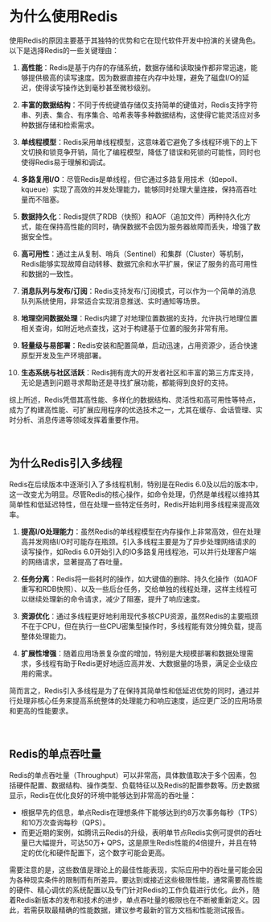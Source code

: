 # 为什么使用Redis
使用Redis的原因主要基于其独特的优势和它在现代软件开发中扮演的关键角色。以下是选择Redis的一些关键理由：

1. **高性能**：Redis是基于内存的存储系统，数据存储和读取操作都非常迅速，能够提供极高的读写速度。因为数据直接在内存中处理，避免了磁盘I/O的延迟，使得读写操作达到毫秒甚至微秒级别。

2. **丰富的数据结构**：不同于传统键值存储仅支持简单的键值对，Redis支持字符串、列表、集合、有序集合、哈希表等多种数据结构，这使得它能灵活应对多种数据存储和检索需求。

3. **单线程模型**：Redis采用单线程模型，这意味着它避免了多线程环境下的上下文切换和锁竞争开销，简化了编程模型，降低了错误和死锁的可能性，同时也使得Redis易于理解和调试。

4. **多路复用I/O**：尽管Redis是单线程，但它通过多路复用技术（如epoll、kqueue）实现了高效的并发处理能力，能够同时处理大量连接，保持高吞吐量而不阻塞。

5. **数据持久化**：Redis提供了RDB（快照）和AOF（追加文件）两种持久化方式，能在保持高性能的同时，确保数据不会因为服务器故障而丢失，增强了数据安全性。

6. **高可用性**：通过主从复制、哨兵（Sentinel）和集群（Cluster）等机制，Redis能够实现故障自动转移、数据冗余和水平扩展，保证了服务的高可用性和数据的一致性。

7. **消息队列与发布/订阅**：Redis支持发布/订阅模式，可以作为一个简单的消息队列系统使用，非常适合实现消息推送、实时通知等场景。

8. **地理空间数据处理**：Redis内建了对地理位置数据的支持，允许执行地理位置相关查询，如附近地点查找，这对于构建基于位置的服务非常有用。

9. **轻量级与易部署**：Redis安装和配置简单，启动迅速，占用资源少，适合快速原型开发及生产环境部署。

10. **生态系统与社区活跃**：Redis拥有庞大的开发者社区和丰富的第三方库支持，无论是遇到问题寻求帮助还是寻找扩展功能，都能得到良好的支持。

综上所述，Redis凭借其高性能、多样化的数据结构、灵活性和高可用性等特点，成为了构建高性能、可扩展应用程序的优选技术之一，尤其在缓存、会话管理、实时分析、消息传递等领域发挥着重要作用。


<br>

## 为什么Redis引入多线程
Redis在后续版本中逐渐引入了多线程机制，特别是在Redis 6.0及以后的版本中，这一改变尤为明显。尽管Redis的核心操作，如命令处理，仍然是单线程以维持其简单性和低延迟特性，但在处理一些特定任务时，Redis开始利用多线程来提高效率。

1. **提高I/O处理能力**：虽然Redis的单线程模型在内存操作上非常高效，但在处理高并发网络I/O时可能存在瓶颈。引入多线程主要是为了异步处理网络请求的读写操作，如Redis 6.0开始引入的IO多路复用线程池，可以并行处理客户端的网络请求，显著提高了吞吐量。

2. **任务分离**：Redis将一些耗时的操作，如大键值的删除、持久化操作（如AOF重写和RDB快照）、以及一些后台任务，交给单独的线程处理，这样主线程可以继续处理新的命令请求，减少了阻塞，提升了响应速度。

3. **资源优化**：通过多线程更好地利用现代多核CPU资源，虽然Redis的主要瓶颈不在于CPU，但在执行一些CPU密集型操作时，多线程能有效分摊负载，提高整体处理能力。

4. **扩展性增强**：随着应用场景复杂度的增加，特别是大规模部署和数据处理需求，多线程有助于Redis更好地适应高并发、大数据量的场景，满足企业级应用的需求。

简而言之，Redis引入多线程是为了在保持其简单性和低延迟优势的同时，通过并行处理非核心任务来提高系统整体的处理能力和响应速度，适应更广泛的应用场景和更高的性能要求。

<br>

## Redis的单点吞吐量
Redis的单点吞吐量（Throughput）可以非常高，具体数值取决于多个因素，包括硬件配置、数据结构、操作类型、负载特征以及Redis的配置参数等。历史数据显示，Redis在优化良好的环境中能够达到非常高的吞吐量：

- 根据早先的信息，单点Redis在理想条件下能够达到约8万次事务每秒（TPS）和10万次查询每秒（QPS）。
- 而更近期的案例，如腾讯云Redis的升级，表明单节点Redis实例可提供的吞吐量已大幅提升，可达50万+ QPS，这是原生Redis性能的4倍提升，并且在特定的优化和硬件配置下，这个数字可能会更高。

需要注意的是，这些数值是理论上的最佳性能表现，实际应用中的吞吐量可能会因为各种现实条件的限制而有所差异。要达到或接近这些极限性能，通常需要高性能的硬件、精心调优的系统配置以及专门针对Redis的工作负载进行优化。此外，随着Redis新版本的发布和技术的进步，单点吞吐量的极限也在不断被重新定义。因此，若需获取最精确的性能数据，建议参考最新的官方文档和性能测试报告。